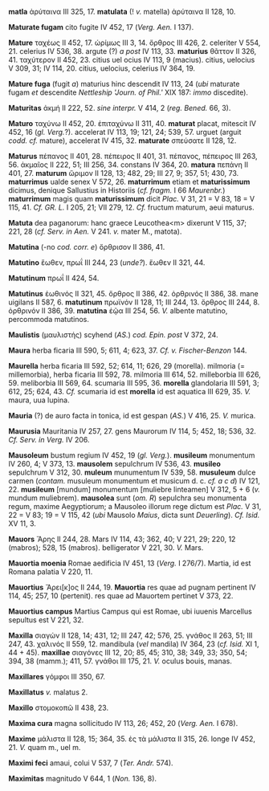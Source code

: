 **matla** ἀρύταινα III 325, 17. **matulata** (! *v.* matella) ἀρύταινα
II 128, 10.

**Maturate fugam** cito fugite IV 452, 17 (*Verg. Aen.* I 137).

**Mature** ταχέως II 452, 17. ὡρίμως III 3, 14. ὄρθρος III 426, 2.
celeriter V 554, 21. celerius IV 536, 38. argute (?) *a post* IV 113,
33. **maturius** θᾶττον II 326, 41. ταχύτερον II 452, 23. citius uel
ocius IV 113, 9 (macius). citius, uelocius V 309, 31; IV 114, 20.
citius, uelocius, celerius IV 364, 19.

**Mature fuga** (fugit *a*) maturius hinc descendit IV 113, 24 (*ubi*
maturate fugam *et* descendite *Nettleship 'Journ. of Phil.'* XIX 187:
*immo* discedite).

**Maturitas** ἀκμή II 222, 52. *sine interpr.* V 414, 2 (*reg. Bened.*
66, 3).

**Maturo** ταχύνω II 452, 20. ἐπιταχύνω II 311, 40. **maturat** placat,
mitescit IV 452, 16 (*gl. Verg.*?). accelerat IV 113, 19; 121, 24;
539, 57. urguet (arguit *codd. cf.* mature), accelerat IV 415, 32.
**maturate** σπεύσατε II 128, 12.

**Maturus** πέπανος II 401, 28. πέπειρος II 401, 31. πέπανος, πέπειρος
III 263, 56. ἀκμαῖος II 222, 51; III 256, 34. constans IV 364, 20.
**matura** πεπάνη II 401, 27. **maturum** ὥριμον II 128, 13; 482, 29; III
27, 9; 357, 51; 430, 73. **maturrimus** ualde senex V 572, 26.
**maturrimum** etiam et **maturissimum** dicimus, denique Sallustius in
Historiis (*cf. fragm.* I 66 *Maurenbr.*) **maturrimum** magis quam
**maturissimum** dicit *Plac.* V 31, 21 = V 83, 18 = V 115, 41. *Cf. GR.
L.* I 205, 21; VII 279, 12. *Cf.* fructum maturum, aeui maturus.

**Matuta** dea paganorum: hanc graece Leucothea\<m\> dixerunt V 115, 37;
221, 28 (*cf. Serv. in Aen.* V 241. *v.* mater M., matota).

**Matutina** (-no *cod. corr. e*) ὄρθρισον II 386, 41.

**Matutino** ἕωθεν, πρωΐ III 244, 23 (*unde?*). ἕωθεν II 321, 44.

**Matutinum** πρωΐ II 424, 54.

**Matutinus** ἑωθινός II 321, 45. ὄρθρος II 386, 42. ὀρθρινός II 386,
38. mane uigilans II 587, 6. **matutinum** πρωϊνόν II 128, 11; III 244,
13. ὄρθρος III 244, 8. ὀρθρινόν II 386, 39. **matutina** ἑῷα III 254,
56. *V.* albente matutino, percommoda matutinos.

**Maulistis** (μαυλιστής) scyhend (*AS.*) *cod. Epin. post* V 372, 24.

**Maura** herba ficaria III 590, 5; 611, 4; 623, 37. *Cf. v.
Fischer-Benzon* 144.

**Maurella** herba ficaria III 592, 52; 614, 11; 626, 29 (morella).
milmoria (= millemorbia), herba ficaria III 592, 78. milmoria III 614,
52. milleborbia III 626, 59. meliborbia III 569, 64. scumaria III 595,
36. **morella** glandolaria III 591, 3; 612, 25; 624, 43. *Cf.* scumaria
id est **morella** id est aquatica III 629, 35. *V.* maura, uua lupina.

**Mauria** (?) de auro facta in tonica, id est gespan (*AS.*) V 416, 25.
*V.* murica.

**Maurusia** Mauritania IV 257, 27. gens Maurorum IV 114, 5; 452, 18;
536, 32. *Cf. Serv. in Verg.* IV 206.

**Mausoleum** bustum regium IV 452, 19 (*gl. Verg.*). **musileum**
monumentum IV 260, 4; V 373, 13. **mausolem** sepulchrum IV 536, 43.
**musileo** sepulchrum V 312, 30. **muleum** munumentum IV 539, 58.
**musuleum** dulce carmen (*contam.* musuleum monumentum et musicum d.
c. *cf. a c d*) IV 121, 22. **musileum** [mundum] monumentum
[muliebre linteamen] V 312, 5 + 6 (*v.* mundum muliebrem).
**mausolea** sunt (*om. R*) sepulchra seu monumenta regum, maxime
Aegyptiorum; a Mausoleo illorum rege dictum est *Plac.* V 31, 22 = V 83;
19 = V 115, 42 (*ubi* Mausolo *Maius*, dicta sunt *Deuerling*). *Cf.
Isid.* XV 11, 3.

**Mauors** Ἄρης II 244, 28. Mars IV 114, 43; 362, 40; V 221, 29; 220, 12
(mabros); 528, 15 (mabros). belligerator V 221, 30. *V.* Mars.

**Mauortia moenia** Romae aedificia IV 451, 13 (*Verg.* I 276/7).
Martia, id est Romana palatia V 220, 11.

**Mauortius** Ἄρει[κ]ος II 244, 19. **Mauortia** res quae ad pugnam
pertinent IV 114, 45; 257, 10 (pertenit). res quae ad Mauortem pertinet
V 373, 22.

**Mauortius campus** Martius Campus qui est Romae, ubi iuuenis Marcellus
sepultus est V 221, 32.

**Maxilla** σιαγών II 128, 14; 431, 12; III 247, 42; 576, 25. γνάθος II
263, 51; III 247, 43. χαλινός II 559, 12. mandibuIa (*vel* mandila) IV
364, 23 (*cf. Isid.* XI 1, 44 + 45). **maxillae** σιαγόνες III 12, 20;
85, 45; 310, 38; 349, 33; 350, 54; 394, 38 (mamm.); 411, 57. γνάθοι III
175, 21. *V.* oculus bouis, manas.

**Maxillares** γόμφοι III 350, 67.

**Maxillatus** *v.* malatus 2.

**Maxillo** στομοκοπῶ II 438, 23.

**Maxima cura** magna sollicitudo IV 113, 26; 452, 20 (*Verg. Aen.* I
678).

**Maxime** μάλιστα II 128, 15; 364, 35. ἐς τὰ μάλιστα II 315, 26. longe
IV 452, 21. *V.* quam m., uel m.

**Maximi feci** amaui, colui V 537, 7 (*Ter. Andr.* 574).

**Maximitas** magnitudo V 644, 1 (*Non.* 136, 8).
